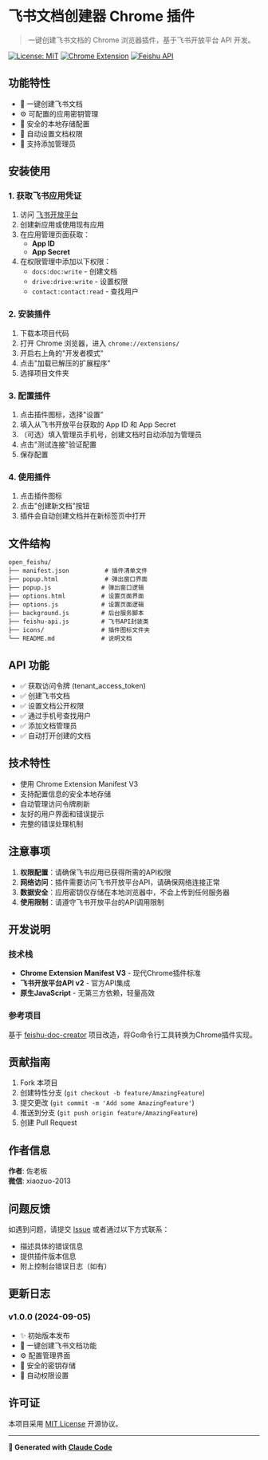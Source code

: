 # 飞书文档创建器 Chrome 插件

> 一键创建飞书文档的 Chrome 浏览器插件，基于飞书开放平台 API 开发。

[![License: MIT](https://img.shields.io/badge/License-MIT-yellow.svg)](https://opensource.org/licenses/MIT)
[![Chrome Extension](https://img.shields.io/badge/Chrome-Extension-blue.svg)](https://developer.chrome.com/docs/extensions/)
[![Feishu API](https://img.shields.io/badge/Feishu-API-green.svg)](https://open.feishu.cn/)

## 功能特性

- 🚀 一键创建飞书文档
- ⚙️ 可配置的应用密钥管理
- 🔐 安全的本地存储配置
- 👥 自动设置文档权限
- 📱 支持添加管理员

## 安装使用

### 1. 获取飞书应用凭证

1. 访问 [飞书开放平台](https://open.feishu.cn/app)
2. 创建新应用或使用现有应用
3. 在应用管理页面获取：
   - **App ID**
   - **App Secret**
4. 在权限管理中添加以下权限：
   - `docs:doc:write` - 创建文档
   - `drive:drive:write` - 设置权限
   - `contact:contact:read` - 查找用户

### 2. 安装插件

1. 下载本项目代码
2. 打开 Chrome 浏览器，进入 `chrome://extensions/`
3. 开启右上角的"开发者模式"
4. 点击"加载已解压的扩展程序"
5. 选择项目文件夹

### 3. 配置插件

1. 点击插件图标，选择"设置"
2. 填入从飞书开放平台获取的 App ID 和 App Secret
3. （可选）填入管理员手机号，创建文档时自动添加为管理员
4. 点击"测试连接"验证配置
5. 保存配置

### 4. 使用插件

1. 点击插件图标
2. 点击"创建新文档"按钮
3. 插件会自动创建文档并在新标签页中打开

## 文件结构

```
open_feishu/
├── manifest.json          # 插件清单文件
├── popup.html             # 弹出窗口界面
├── popup.js              # 弹出窗口逻辑
├── options.html          # 设置页面界面
├── options.js            # 设置页面逻辑
├── background.js         # 后台服务脚本
├── feishu-api.js         # 飞书API封装类
├── icons/                # 插件图标文件夹
└── README.md             # 说明文档
```

## API 功能

- ✅ 获取访问令牌 (tenant_access_token)
- ✅ 创建飞书文档
- ✅ 设置文档公开权限
- ✅ 通过手机号查找用户
- ✅ 添加文档管理员
- ✅ 自动打开创建的文档

## 技术特性

- 使用 Chrome Extension Manifest V3
- 支持配置信息的安全本地存储
- 自动管理访问令牌刷新
- 友好的用户界面和错误提示
- 完整的错误处理机制

## 注意事项

1. **权限配置**：请确保飞书应用已获得所需的API权限
2. **网络访问**：插件需要访问飞书开放平台API，请确保网络连接正常
3. **数据安全**：应用密钥仅存储在本地浏览器中，不会上传到任何服务器
4. **使用限制**：请遵守飞书开放平台的API调用限制

## 开发说明

### 技术栈
- **Chrome Extension Manifest V3** - 现代Chrome插件标准
- **飞书开放平台API v2** - 官方API集成
- **原生JavaScript** - 无第三方依赖，轻量高效

### 参考项目
基于 [feishu-doc-creator](https://github.com/ChrisZou/feishu-doc-creator) 项目改造，将Go命令行工具转换为Chrome插件实现。

## 贡献指南

1. Fork 本项目
2. 创建特性分支 (`git checkout -b feature/AmazingFeature`)
3. 提交更改 (`git commit -m 'Add some AmazingFeature'`)
4. 推送到分支 (`git push origin feature/AmazingFeature`)
5. 创建 Pull Request

## 作者信息

**作者**: 佐老板  
**微信**: xiaozuo-2013

## 问题反馈

如遇到问题，请提交 [Issue](../../issues) 或者通过以下方式联系：
- 描述具体的错误信息
- 提供插件版本信息
- 附上控制台错误日志（如有）

## 更新日志

### v1.0.0 (2024-09-05)
- ✨ 初始版本发布
- 🚀 一键创建飞书文档功能
- ⚙️ 配置管理界面
- 🔐 安全的密钥存储
- 👥 自动权限设置

## 许可证

本项目采用 [MIT License](LICENSE) 开源协议。

---

**📝 Generated with [Claude Code](https://claude.ai/code)**